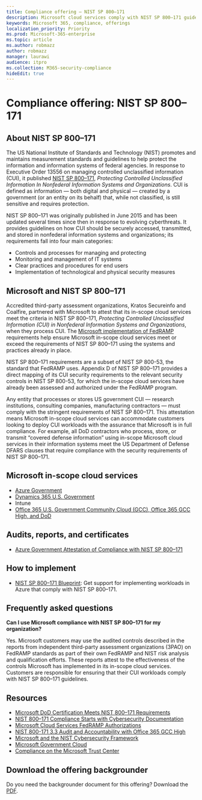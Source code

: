 ```yaml
---
title: Compliance offering — NIST SP 800–171
description: Microsoft cloud services comply with NIST SP 800–171 guidelines to protect controlled unclassified information (CUI) in nonfederal information systems.
keywords: Microsoft 365, compliance, offerings
localization_priority: Priority
ms.prod: Microsoft-365-enterprise
ms.topic: article
ms.author: robmazz
author: robmazz
manager: laurawi
audience: itpro
ms.collection: M365-security-compliance
hideEdit: true
---
```


# Compliance offering: NIST SP 800–171

## About NIST SP 800–171

The US National Institute of Standards and Technology (NIST) promotes and maintains measurement standards and guidelines to help protect the information and information systems of federal agencies. In response to Executive Order 13556 on managing controlled unclassified information (CUI), it published [NIST SP 800–171](https://csrc.nist.gov/publications/detail/sp/800-171/rev-1/final), *Protecting Controlled Unclassified Information In Nonfederal Information Systems and Organizations*. CUI is defined as information — both digital and physical — created by a government (or an entity on its behalf) that, while not classified, is still sensitive and requires protection.

NIST SP 800–171 was originally published in June 2015 and has been updated several times since then in response to evolving cyberthreats. It provides guidelines on how CUI should be securely accessed, transmitted, and stored in nonfederal information systems and organizations; its requirements fall into four main categories:

- Controls and processes for managing and protecting
- Monitoring and management of IT systems
- Clear practices and procedures for end users
- Implementation of technological and physical security measures

## Microsoft and NIST SP 800–171

Accredited third-party assessment organizations, Kratos Secureinfo and Coalfire, partnered with Microsoft to attest that its in-scope cloud services meet the criteria in NIST SP 800–171, *Protecting Controlled Unclassified Information (CUI) in Nonfederal Information Systems and Organizations*, when they process CUI. The [Microsoft implementation of FedRAMP](offering-fedramp.md) requirements help ensure Microsoft in-scope cloud services meet or exceed the requirements of NIST SP 800–171 using the systems and practices already in place.

NIST SP 800–171 requirements are a subset of NIST SP 800-53, the standard that FedRAMP uses. Appendix D of NIST SP 800–171 provides a direct mapping of its CUI security requirements to the relevant security controls in NIST SP 800-53, for which the in-scope cloud services have already been assessed and authorized under the FedRAMP program.

Any entity that processes or stores US government CUI — research institutions, consulting companies, manufacturing contractors — must comply with the stringent requirements of NIST SP 800–171. This attestation means Microsoft in-scope cloud services can accommodate customers looking to deploy CUI workloads with the assurance that Microsoft is in full compliance. For example, all DoD contractors who process, store, or transmit “covered defense information” using in-scope Microsoft cloud services in their information systems meet the US Department of Defense DFARS clauses that require compliance with the security requirements of NIST SP 800–171.

## Microsoft in-scope cloud services

- [Azure Government](https://aka.ms/AzureCompliance)
- [Dynamics 365 U.S. Government](https://aka.ms/d365-compliance-list)
- Intune
- [Office 365 U.S. Government Community Cloud (GCC), Office 365 GCC High, and DoD](https://aka.ms/o365-compliance-framework)

## Audits, reports, and certificates

- [Azure Government Attestation of Compliance with NIST SP 800–171](https://aka.ms/Azure-NIST-800-171)

## How to implement

- [NIST SP 800–171 Blueprint](https://aka.ms/NIST-800-171-Blueprint): Get support for implementing workloads in Azure that comply with NIST SP 800–171.

## Frequently asked questions

**Can I use Microsoft compliance with NIST SP 800–171 for my organization?**

Yes. Microsoft customers may use the audited controls described in the reports from independent third-party assessment organizations (3PAO) on FedRAMP standards as part of their own FedRAMP and NIST risk analysis and qualification efforts. These reports attest to the effectiveness of the controls Microsoft has implemented in its in-scope cloud services. Customers are responsible for ensuring that their CUI workloads comply with NIST SP 800–171 guidelines.

## Resources

- [Microsoft DoD Certification Meets NIST 800–171 Requirements](offering-DoD-DISA-L2-L4-L5.md)
- [NIST 800–171 Compliance Starts with Cybersecurity Documentation](https://www.nist800171.com/)
- [Microsoft Cloud Services FedRAMP Authorizations](https://marketplace.fedramp.gov/index.html?status=Compliant&sort=productName#/products)
- [NIST 800-171 3.3 Audit and Accountability with Office 365 GCC High](https://info.summit7systems.com/blog/nist-3.3-audit-and-accountability-with-office-365)
- [Microsoft and the NIST Cybersecurity Framework](offering-nist-csf.md)
- [Microsoft Government Cloud](https://www.microsoft.com/enterprise/government)
- [Compliance on the Microsoft Trust Center](https://www.microsoft.com/trust-center/compliance/compliance-overview)

## Download the offering backgrounder

Do you need the backgrounder document for this offering? Download the [PDF](https://download.microsoft.com/download/9/8/F/98F1D966-FB62-4B58-B6F0-8F3DCCAC484A/NIST_SP-800-171-Compliance.pdf ).
